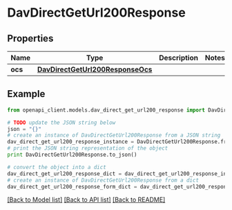 # DavDirectGetUrl200Response


## Properties
Name | Type | Description | Notes
------------ | ------------- | ------------- | -------------
**ocs** | [**DavDirectGetUrl200ResponseOcs**](DavDirectGetUrl200ResponseOcs.md) |  | 

## Example

```python
from openapi_client.models.dav_direct_get_url200_response import DavDirectGetUrl200Response

# TODO update the JSON string below
json = "{}"
# create an instance of DavDirectGetUrl200Response from a JSON string
dav_direct_get_url200_response_instance = DavDirectGetUrl200Response.from_json(json)
# print the JSON string representation of the object
print DavDirectGetUrl200Response.to_json()

# convert the object into a dict
dav_direct_get_url200_response_dict = dav_direct_get_url200_response_instance.to_dict()
# create an instance of DavDirectGetUrl200Response from a dict
dav_direct_get_url200_response_form_dict = dav_direct_get_url200_response.from_dict(dav_direct_get_url200_response_dict)
```
[[Back to Model list]](../README.md#documentation-for-models) [[Back to API list]](../README.md#documentation-for-api-endpoints) [[Back to README]](../README.md)


